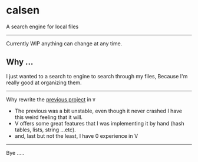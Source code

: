 # calsen

A search engine for local files

---

Currently WIP anything can change at any time.

## Why ...

I just wanted to a search to engine to search through my files, Because I'm really good at organizing them.

---

Why rewrite the [previous project](https://github.com/Adwaith-Rajesh/calsen/tree/main) in `V`

- The previous was a bit unstable, even though it never crashed I have this weird feeling that it will.
- V offers some great features that I was implementing it by hand (hash tables, lists, string ...etc).
- and, last but not the least, I have 0 experience in V

---

Bye .....
